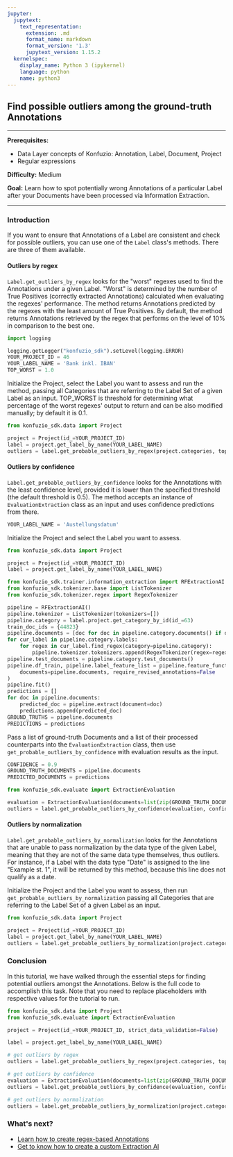 ```yaml
---
jupyter:
  jupytext:
    text_representation:
      extension: .md
      format_name: markdown
      format_version: '1.3'
      jupytext_version: 1.15.2
  kernelspec:
    display_name: Python 3 (ipykernel)
    language: python
    name: python3
---
```


## Find possible outliers among the ground-truth Annotations

---

**Prerequisites:**

- Data Layer concepts of Konfuzio: Annotation, Label, Document, Project
- Regular expressions

**Difficulty:** Medium

**Goal:** Learn how to spot potentially wrong Annotations of a particular Label after your Documents have been processed via Information Extraction.

---

### Introduction

If you want to ensure that Annotations of a Label are consistent and check for possible outliers, you can use one of the `Label` class's methods. There are three of them available.

#### Outliers by regex

`Label.get_outliers_by_regex` looks for the "worst" regexes used to find the Annotations under a given Label. "Worst" is determined by
the number of True Positives (correctly extracted Annotations) calculated when evaluating the regexes' performance. The method returns Annotations predicted by the regexes with the least amount of True Positives. By default, the method returns Annotations retrieved by the regex that performs on the level of 10% in comparison to the best one.

```python editable=true slideshow={"slide_type": ""} tags=["remove-cell"]
import logging

logging.getLogger("konfuzio_sdk").setLevel(logging.ERROR)
YOUR_PROJECT_ID = 46
YOUR_LABEL_NAME = 'Bank inkl. IBAN'
TOP_WORST = 1.0
```

Initialize the Project, select the Label you want to assess and run the method, passing all Categories that are referring to the Label Set of a given Label as an input. TOP_WORST is threshold for determining what percentage of the worst regexes' output to return and can be also modified manually; by default it is 0.1.

```python editable=true slideshow={"slide_type": ""} vscode={"languageId": "plaintext"}
from konfuzio_sdk.data import Project

project = Project(id_=YOUR_PROJECT_ID)
label = project.get_label_by_name(YOUR_LABEL_NAME)
outliers = label.get_probable_outliers_by_regex(project.categories, top_worst_percentage=TOP_WORST)
```

#### Outliers by confidence

`Label.get_probable_outliers_by_confidence` looks for the Annotations with the least confidence level, provided it is lower
than the specified threshold (the default threshold is 0.5). The method accepts an instance of `EvaluationExtraction` class as an input and uses confidence predictions from there.

```python editable=true slideshow={"slide_type": ""} tags=["remove-cell"]
YOUR_LABEL_NAME = 'Austellungsdatum'
```

Initialize the Project and select the Label you want to assess.

```python editable=true slideshow={"slide_type": ""}
from konfuzio_sdk.data import Project

project = Project(id_=YOUR_PROJECT_ID)
label = project.get_label_by_name(YOUR_LABEL_NAME)
```

```python editable=true slideshow={"slide_type": ""} tags=["remove-cell"]
from konfuzio_sdk.trainer.information_extraction import RFExtractionAI
from konfuzio_sdk.tokenizer.base import ListTokenizer
from konfuzio_sdk.tokenizer.regex import RegexTokenizer

pipeline = RFExtractionAI()
pipeline.tokenizer = ListTokenizer(tokenizers=[])
pipeline.category = label.project.get_category_by_id(id_=63)
train_doc_ids = {44823}
pipeline.documents = [doc for doc in pipeline.category.documents() if doc.id_ in train_doc_ids]
for cur_label in pipeline.category.labels:
    for regex in cur_label.find_regex(category=pipeline.category):
        pipeline.tokenizer.tokenizers.append(RegexTokenizer(regex=regex))
pipeline.test_documents = pipeline.category.test_documents()
pipeline.df_train, pipeline.label_feature_list = pipeline.feature_function(
    documents=pipeline.documents, require_revised_annotations=False
)
pipeline.fit()
predictions = []
for doc in pipeline.documents:
    predicted_doc = pipeline.extract(document=doc)
    predictions.append(predicted_doc)
GROUND_TRUTHS = pipeline.documents
PREDICTIONS = predictions
```

Pass a list of ground-truth Documents and a list of their processed counterparts into the `EvaluationExtraction` class, then use `get_probable_outliers_by_confidence` with evaluation results as the input.

```python editable=true slideshow={"slide_type": ""} tags=["remove-cell"]
CONFIDENCE = 0.9
GROUND_TRUTH_DOCUMENTS = pipeline.documents
PREDICTED_DOCUMENTS = predictions
```

```python editable=true slideshow={"slide_type": ""}
from konfuzio_sdk.evaluate import ExtractionEvaluation

evaluation = ExtractionEvaluation(documents=list(zip(GROUND_TRUTH_DOCUMENTS, PREDICTED_DOCUMENTS)), strict=False)
outliers = label.get_probable_outliers_by_confidence(evaluation, confidence=CONFIDENCE)
```

#### Outliers by normalization

`Label.get_probable_outliers_by_normalization` looks for the Annotations that are unable to pass normalization by the data
type of the given Label, meaning that they are not of the same data type themselves, thus outliers. For instance, if a Label with the data type "Date" is assigned to the line "Example st. 1", it will be returned by this method, because this line does not qualify as a date.

Initialize the Project and the Label you want to assess, then run `get_probable_outliers_by_normalization` passing all Categories that are referring to the Label Set of a given Label as an input.
<!-- #endregion -->

```python editable=true slideshow={"slide_type": ""}
from konfuzio_sdk.data import Project

project = Project(id_=YOUR_PROJECT_ID)
label = project.get_label_by_name(YOUR_LABEL_NAME)
outliers = label.get_probable_outliers_by_normalization(project.categories)
```

### Conclusion
In this tutorial, we have walked through the essential steps for finding potential outliers amongst the Annotations. Below is the full code to accomplish this task.
Note that you need to replace placeholders with respective values for the tutorial to run.

```python editable=true slideshow={"slide_type": ""} tags=["skip-execution", "nbval-skip"] vscode={"languageId": "plaintext"}
from konfuzio_sdk.data import Project
from konfuzio_sdk.evaluate import ExtractionEvaluation

project = Project(id_=YOUR_PROJECT_ID, strict_data_validation=False)

label = project.get_label_by_name(YOUR_LABEL_NAME)

# get outliers by regex
outliers = label.get_probable_outliers_by_regex(project.categories, top_worst_percentage=TOP_WORST)

# get outliers by confidence
evaluation = ExtractionEvaluation(documents=list(zip(GROUND_TRUTH_DOCUMENTS, PREDICTED_DOCUMENTS)), strict=False)
outliers = label.get_probable_outliers_by_confidence(evaluation, confidence=CONFIDENCE)

# get outliers by normalization
outliers = label.get_probable_outliers_by_normalization(project.categories)
```

### What's next?

- [Learn how to create regex-based Annotations](https://dev.konfuzio.com/sdk/tutorials/regex_based_annotations/index.html)
- [Get to know how to create a custom Extraction AI](https://dev.konfuzio.com/sdk/tutorials/information_extraction/index.html#train-a-custom-date-extraction-ai)

